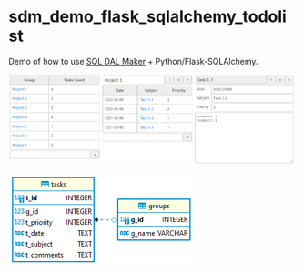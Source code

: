# sdm_demo_flask_sqlalchemy_todolist
Demo of how to use [SQL DAL Maker](https://github.com/panedrone/sqldalmaker) + Python/Flask-SQLAlchemy.

![demo-go.png](demo-go.png)

![erd.png](erd.png)
